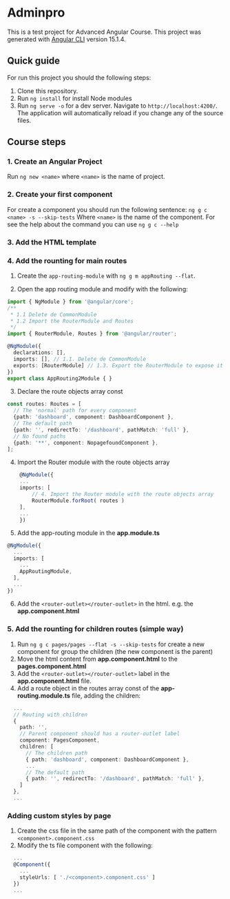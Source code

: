# Adminpro

This is a test project for Advanced Angular Course.
This project was generated with [Angular CLI](https://github.com/angular/angular-cli) version 15.1.4.

## Quick guide
For run this project you should the following steps:
1. Clone this repository.
2. Run `ng install` for install Node modules
3. Run `ng serve -o` for a dev server. Navigate to `http://localhost:4200/`. The application will automatically reload if you change any of the source files.

## Course steps

### 1. Create an Angular Project
Run `ng new <name>` where `<name>` is the name of project.

### 2. Create your first component
For create a component you should run the following sentence:
`ng g c <name> -s --skip-tests`
Where `<name>` is the name of the component.
For see the help about the command you can use 
`ng g c --help`

### 3. Add the HTML template

### 4. Add the rounting for main routes

1. Create the `app-routing-module` with `ng g m appRouting --flat`.

2. Open the app routing module and modify with the following:

```typescript
import { NgModule } from '@angular/core';
/**
 * 1.1 Delete de CommonModule
 * 1.2 Import the RouterModule and Routes
 */
import { RouterModule, Routes } from '@angular/router';

@NgModule({
  declarations: [],
  imports: [], // 1.1. Delete de CommonModule
  exports: [RouterModule] // 1.3. Export the RouterModule to expose it
})
export class AppRouting2Module { }

```

3. Declare the route objects array const

```typescript
const routes: Routes = [
  // The 'normal' path for every component
  {path: 'dashboard', component: DashboardComponent },
  // The default path
  {path: '', redirectTo: '/dashboard', pathMatch: 'full' },
  // No found paths
  {path: '**', component: NopagefoundComponent },
];
```

4. Import the Router module with the route objects array

```typescript
    @NgModule({
    ...
    imports: [
        // 4. Import the Router module with the route objects array
        RouterModule.forRoot( routes )
    ],
    ...
    })
```

5. Add the app-routing module in the **app.module.ts**

```typescript
@NgModule({
  ...
  imports: [
    ...
    AppRoutingModule,
  ],
  ...
})
```

6. Add the `<router-outlet></router-outlet>` in the html. e.g. the **app.component.html**


### 5. Add the rounting for children routes (simple way)
1. Run `ng g c pages/pages --flat -s --skip-tests` for create a new component for group the children (the new component is the parent)
2. Move the html content from **app.component.html** to the **pages.component.html**
3. Add the `<router-outlet></router-outlet>` label in the **app.component.html** file.
4. Add a route object in the routes array const of the **app-routing.module.ts** file, adding the children:
```typescript
  ...
  // Routing with children
  {
    path: '',
    // Parent component should has a router-outlet label
    component: PagesComponent, 
    children: [
      // The children path
      { path: 'dashboard', component: DashboardComponent },
      ...
      // The default path
      { path: '', redirectTo: '/dashboard', pathMatch: 'full' },
    ]
  },
  ...
```

### Adding custom styles by page
1. Create the css file in the same path of the component with the pattern `<component>.component.css`
2. Modify the ts file component with the following:
```typescript
  ...
  @Component({
    ...
    styleUrls: [ './<component>.component.css' ]
  })
  ...
```

